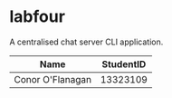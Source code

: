 # labfour
A centralised chat server CLI application.

|Name            | StudentID |
|----------------|:---------:|
|Conor O'Flanagan| 13323109  |

